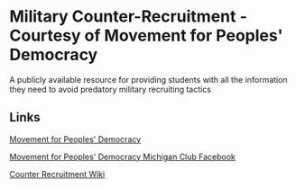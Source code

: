 # Military Counter-Recruitment - Courtesy of Movement for Peoples' Democracy
A publicly available resource for providing students with all the information they need to avoid predatory military recruiting tactics

## Links

[Movement for Peoples' Democracy](https://www.movement4peoplesdemocracy.org/)

[Movement for Peoples' Democracy Michigan Club Facebook](https://www.facebook.com/Movement-for-Peoples-Democracy-Michigan-112282773586851/)

[Counter Recruitment Wiki](https://github.com/movementforpeoplesdemocracymi/military-counter-recruitment/wiki)
